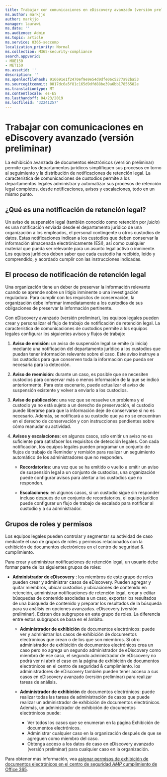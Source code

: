 ```yaml
---
title: Trabajar con comunicaciones en eDiscovery avanzado (versión preliminar)
ms.author: markjjo
author: markjjo
manager: laurawi
ms.date: ''
ms.audience: Admin
ms.topic: article
ms.service: O365-seccomp
localization_priority: Normal
ms.collection: M365-security-compliance
search.appverid:
- MOE150
- MET150
ms.assetid: ''
description: ''
ms.openlocfilehash: 916691e1f2470ef9e9e54d9dfe06c5277a92ba53
ms.sourcegitcommit: 0017dc6a5f81c165d9dfd88be39a6bb17856582e
ms.translationtype: MT
ms.contentlocale: es-ES
ms.lasthandoff: 04/23/2019
ms.locfileid: "32241257"
---
```

# <a name="work-with-communications-in-advanced-ediscovery-preview"></a>Trabajar con comunicaciones en eDiscovery avanzado (versión preliminar)

La exhibición avanzada de documentos electrónicos (versión preliminar) permite que los departamentos jurídicos simplifiquen sus procesos en torno al seguimiento y la distribución de notificaciones de retención legal. La característica de comunicaciones de custodios permite a los departamentos legales administrar y automatizar sus procesos de retención legal completos, desde notificaciones, avisos y escalaciones, todo en un mismo punto.

## <a name="what-is-a-legal-hold-notification"></a>¿Qué es una notificación de retención legal?

Un aviso de suspensión legal (también conocido como retención por *juicio*) es una notificación enviada desde el departamento jurídico de una organización a los empleados, el personal contingente u otros custodios de datos. Estas notificaciones indican a los custodios que deben conservar la información almacenada electrónicamente (ESI), así como cualquier material que pueda ser relevante para un asunto legal activo o inminente. Los equipos jurídicos deben saber que cada custodio ha recibido, leído y comprendido, y acordado cumplir con las instrucciones indicadas.

## <a name="the-legal-hold-notification-process"></a>El proceso de notificación de retención legal

Una organización tiene un deber de preservar la información relevante cuando se aprende sobre un litigio inminente o una investigación reguladora. Para cumplir con los requisitos de conservación, la organización debe informar inmediatamente a los custodios de sus obligaciones de preservar la información pertinente. 

Con eDiscovery avanzado (versión preliminar), los equipos legales pueden crear y personalizar el flujo de trabajo de notificación de retención legal. La característica de comunicaciones de custodios permite a los equipos legales configurar los siguientes avisos y flujos de trabajo:

1. **Aviso de emisión**: un aviso de suspensión legal se emite (o inicia) mediante una notificación del departamento jurídico a los custodios que puedan tener información relevante sobre el caso. Este aviso instruye a los custodios para que conserven toda la información que pueda ser necesaria para la detección. 
   
2.  **Aviso de reemisión**: durante un caso, es posible que se necesiten custodios para conservar más o menos información de la que se indicó anteriormente. Para este escenario, puede actualizar el aviso de suspensión existente y volver a enviarlo a los custodios.

3.  **Aviso de publicación**: una vez que se resuelve un problema y el custodio ya no está sujeto a un derecho de preservación, el custodio puede liberarse para que la información deje de conservarse si no es necesario. Además, se notificará a su custodio que ya no se encuentran en el derecho de conservación y con instrucciones pendientes sobre cómo reanudar su actividad.

4. **Avisos y escalaciones**: en algunos casos, solo emitir un aviso no es suficiente para satisfacer los requisitos de detección legales. Con cada notificación, los equipos legales pueden programar un conjunto de flujos de trabajo de Reminder y remisión para realizar un seguimiento automático de los administradores que no responden.

    - **Recordatorios**: una vez que se ha emitido o vuelto a emitir un aviso de suspensión legal a un conjunto de custodios, una organización puede configurar avisos para alertar a los custodios que no responden. 

    - **Escalaciones**: en algunos casos, si un custodio sigue sin responder incluso después de un conjunto de recordatorios, el equipo jurídico puede configurar un flujo de trabajo de escalado para notificar al custodio y a su administrador.

## <a name="role-groups-and-permissions"></a>Grupos de roles y permisos 

Los equipos legales pueden controlar y segmentar su actividad de caso mediante el uso de grupos de roles y permisos relacionados con la exhibición de documentos electrónicos en el centro de seguridad & cumplimiento. 

Para crear y administrar notificaciones de retención legal, un usuario debe formar parte de los siguientes grupos de roles:

- **Administrador de eDiscovery** : los miembros de este grupo de roles pueden crear y administrar casos de eDiscovery. Pueden agregar y quitar miembros, ubicar custodios y ubicaciones de contenido en retención, administrar notificaciones de retención legal, crear y editar búsquedas de contenido asociadas a un caso, exportar los resultados de una búsqueda de contenido y preparar los resultados de la búsqueda para su análisis en opciones avanzadas. eDiscovery (versión preliminar). Existen dos subgrupos en este grupo de roles. La diferencia entre estos subgrupos se basa en el ámbito.

  - **Administrador de exhibición** de documentos electrónicos: puede ver y administrar los casos de exhibición de documentos electrónicos que crean o de los que son miembros. Si otro administrador de exhibición de documentos electrónicos crea un caso pero no agrega un segundo administrador de eDiscovery como miembro de ese caso, el segundo administrador de eDiscovery no podrá ver ni abrir el caso en la página de exhibición de documentos electrónicos en el centro de seguridad & cumplimiento. los administradores de eDiscovery también pueden tener acceso a sus casos en eDiscovery avanzado (versión preliminar) para realizar tareas de análisis.

  - **Administrador de exhibición** de documentos electrónicos: puede realizar todas las tareas de administración de casos que puede realizar un administrador de exhibición de documentos electrónicos. Además, un administrador de exhibición de documentos electrónicos puede:
    
    - Ver todos los casos que se enumeran en la página Exhibición de documentos electrónicos.
    - Administrar cualquier caso en la organización después de que se agreguen como miembro del caso.
    - Obtenga acceso a los datos de caso en eDiscovery avanzado (versión preliminar) para cualquier caso en la organización.

Para obtener más información, vea [asignar permisos de exhibición de documentos electrónicos en el centro de seguridad _AMP_ cumplimiento de Office 365](../assign-ediscovery-permissions.md).